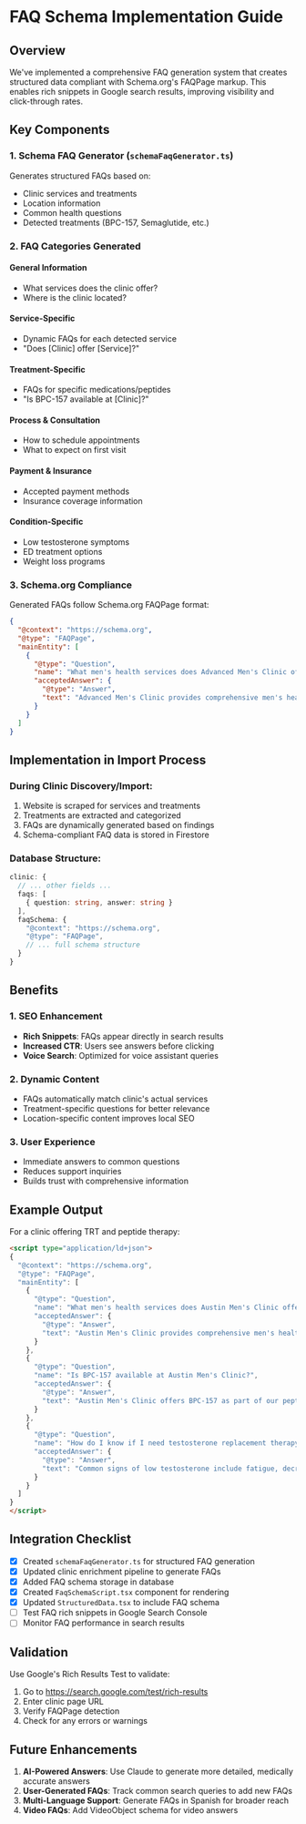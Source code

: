 # FAQ Schema Implementation Guide

## Overview

We've implemented a comprehensive FAQ generation system that creates structured data compliant with Schema.org's FAQPage markup. This enables rich snippets in Google search results, improving visibility and click-through rates.

## Key Components

### 1. Schema FAQ Generator (`schemaFaqGenerator.ts`)
Generates structured FAQs based on:
- Clinic services and treatments
- Location information
- Common health questions
- Detected treatments (BPC-157, Semaglutide, etc.)

### 2. FAQ Categories Generated

#### General Information
- What services does the clinic offer?
- Where is the clinic located?

#### Service-Specific
- Dynamic FAQs for each detected service
- "Does [Clinic] offer [Service]?"

#### Treatment-Specific
- FAQs for specific medications/peptides
- "Is BPC-157 available at [Clinic]?"

#### Process & Consultation
- How to schedule appointments
- What to expect on first visit

#### Payment & Insurance
- Accepted payment methods
- Insurance coverage information

#### Condition-Specific
- Low testosterone symptoms
- ED treatment options
- Weight loss programs

### 3. Schema.org Compliance

Generated FAQs follow Schema.org FAQPage format:
```json
{
  "@context": "https://schema.org",
  "@type": "FAQPage",
  "mainEntity": [
    {
      "@type": "Question",
      "name": "What men's health services does Advanced Men's Clinic offer?",
      "acceptedAnswer": {
        "@type": "Answer",
        "text": "Advanced Men's Clinic provides comprehensive men's health services..."
      }
    }
  ]
}
```

## Implementation in Import Process

### During Clinic Discovery/Import:
1. Website is scraped for services and treatments
2. Treatments are extracted and categorized
3. FAQs are dynamically generated based on findings
4. Schema-compliant FAQ data is stored in Firestore

### Database Structure:
```typescript
clinic: {
  // ... other fields ...
  faqs: [
    { question: string, answer: string }
  ],
  faqSchema: {
    "@context": "https://schema.org",
    "@type": "FAQPage",
    // ... full schema structure
  }
}
```

## Benefits

### 1. SEO Enhancement
- **Rich Snippets**: FAQs appear directly in search results
- **Increased CTR**: Users see answers before clicking
- **Voice Search**: Optimized for voice assistant queries

### 2. Dynamic Content
- FAQs automatically match clinic's actual services
- Treatment-specific questions for better relevance
- Location-specific content improves local SEO

### 3. User Experience
- Immediate answers to common questions
- Reduces support inquiries
- Builds trust with comprehensive information

## Example Output

For a clinic offering TRT and peptide therapy:

```html
<script type="application/ld+json">
{
  "@context": "https://schema.org",
  "@type": "FAQPage",
  "mainEntity": [
    {
      "@type": "Question",
      "name": "What men's health services does Austin Men's Clinic offer?",
      "acceptedAnswer": {
        "@type": "Answer",
        "text": "Austin Men's Clinic provides comprehensive men's health services including Testosterone Replacement Therapy, Peptide Therapy, BPC-157, TB-500, ED Treatment and 12 more specialized treatments..."
      }
    },
    {
      "@type": "Question",
      "name": "Is BPC-157 available at Austin Men's Clinic?",
      "acceptedAnswer": {
        "@type": "Answer",
        "text": "Austin Men's Clinic offers BPC-157 as part of our peptide therapy services. BPC-157 is a peptide that may support healing and recovery. Schedule a consultation to determine if BPC-157 is right for your health goals."
      }
    },
    {
      "@type": "Question",
      "name": "How do I know if I need testosterone replacement therapy?",
      "acceptedAnswer": {
        "@type": "Answer",
        "text": "Common signs of low testosterone include fatigue, decreased libido, mood changes, and reduced muscle mass. Austin Men's Clinic offers comprehensive hormone testing..."
      }
    }
  ]
}
</script>
```

## Integration Checklist

- [x] Created `schemaFaqGenerator.ts` for structured FAQ generation
- [x] Updated clinic enrichment pipeline to generate FAQs
- [x] Added FAQ schema storage in database
- [x] Created `FaqSchemaScript.tsx` component for rendering
- [x] Updated `StructuredData.tsx` to include FAQ schema
- [ ] Test FAQ rich snippets in Google Search Console
- [ ] Monitor FAQ performance in search results

## Validation

Use Google's Rich Results Test to validate:
1. Go to https://search.google.com/test/rich-results
2. Enter clinic page URL
3. Verify FAQPage detection
4. Check for any errors or warnings

## Future Enhancements

1. **AI-Powered Answers**: Use Claude to generate more detailed, medically accurate answers
2. **User-Generated FAQs**: Track common search queries to add new FAQs
3. **Multi-Language Support**: Generate FAQs in Spanish for broader reach
4. **Video FAQs**: Add VideoObject schema for video answers